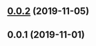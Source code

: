 <a name="0.0.2"></a>
## [0.0.2](https://github.com/tinper-bee/ac-undefined/compare/v0.0.1...v0.0.2) (2019-11-05)



<a name="0.0.1"></a>
## 0.0.1 (2019-11-01)



